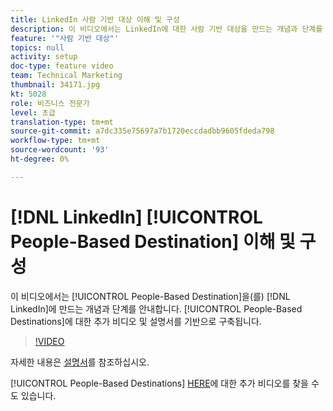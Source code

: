 ```yaml
---
title: LinkedIn 사람 기반 대상 이해 및 구성
description: 이 비디오에서는 LinkedIn에 대한 사람 기반 대상을 만드는 개념과 단계를 안내합니다. 사람 기반 대상과 관련된 추가 비디오 및 문서를 기반으로 합니다.
feature: '"사람 기반 대상"'
topics: null
activity: setup
doc-type: feature video
team: Technical Marketing
thumbnail: 34171.jpg
kt: 5028
role: 비즈니스 전문가
level: 초급
translation-type: tm+mt
source-git-commit: a7dc335e75697a7b1720eccdadbb9605fdeda798
workflow-type: tm+mt
source-wordcount: '93'
ht-degree: 0%

---
```



# [!DNL LinkedIn] [!UICONTROL People-Based Destination] 이해 및 구성

이 비디오에서는 [!UICONTROL People-Based Destination]을(를) [!DNL LinkedIn]에 만드는 개념과 단계를 안내합니다. [!UICONTROL People-Based Destinations]에 대한 추가 비디오 및 설명서를 기반으로 구축됩니다.

>[!VIDEO](https://video.tv.adobe.com/v/34171/?quality=12)

자세한 내용은 [설명서](https://docs.adobe.com/content/help/en/audience-manager/user-guide/features/destinations/people-based/people-based-destinations-overview.html)를 참조하십시오.

[!UICONTROL People-Based Destinations] [HERE](https://adobe.ly/aamlearnpbd)에 대한 추가 비디오를 찾을 수도 있습니다.
